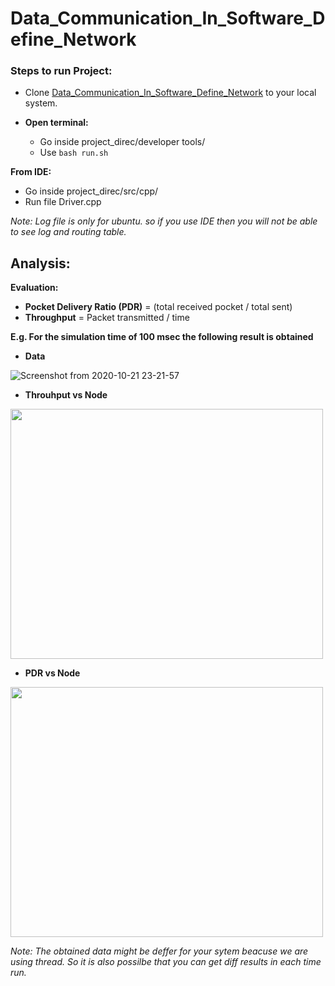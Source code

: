 # Data_Communication_In_Software_Define_Network
### Steps to run Project:
* Clone [Data_Communication_In_Software_Define_Network](https://github.com/prakashupes/Data_Communication_In_Software_Define_Wireless_Network.git) to your local system.

* **Open terminal:**
  * Go inside project_direc/developer tools/
  * Use ```bash run.sh```

**From IDE:**
 * Go inside project_direc/src/cpp/
 * Run file Driver.cpp
 
*Note: Log file is only for ubuntu. so if you use IDE then you will not be able to see log and routing table.*

## Analysis:
**Evaluation:**

*  **Pocket Delivery Ratio (PDR)** = (total received pocket / total sent)
*  **Throughput** = Packet transmitted / time
  
 **E.g. For the simulation time of 100 msec the following result is obtained** 

* **Data**

![Screenshot from 2020-10-21 23-21-57](https://user-images.githubusercontent.com/44925217/96758432-65744a00-13f4-11eb-9eae-2fc78ac36edd.png)

* **Throuhput vs Node** 
<img src="https://user-images.githubusercontent.com/44925217/96758254-2b0aad00-13f4-11eb-8a71-a10dbcf3f9a3.jpeg" width="500" height="400">

* **PDR vs Node**
<img src="https://user-images.githubusercontent.com/44925217/96758270-31992480-13f4-11eb-949e-63f69e19a734.jpeg" width="500" height="400">

*Note: The obtained data might be deffer for your sytem beacuse we are using thread. So it is also possilbe that you can get diff results in each time run.*
